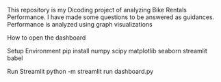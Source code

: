 This repository is my Dicoding project of analyzing Bike Rentals Performance. I have made some questions to be answered as guidances. Performance is analyzed using graph visualizations

How to open the dashboard

Setup Environment
pip install numpy scipy matplotlib seaborn streamlit babel

Run Streamlit
python -m streamlit run dashboard.py

